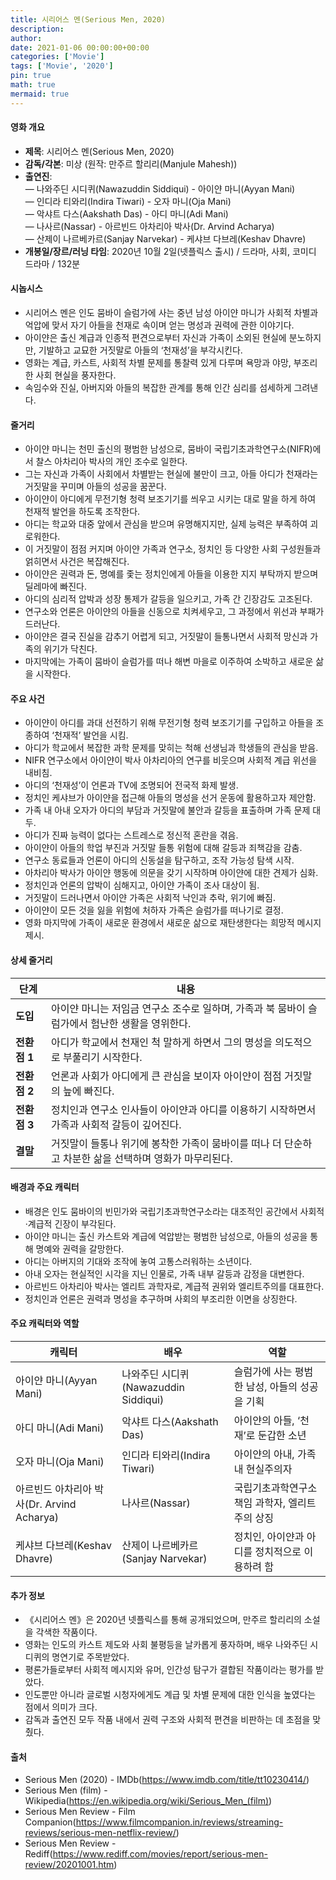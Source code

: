 ```yaml
---
title: 시리어스 멘(Serious Men, 2020)
description: 
author: 
date: 2021-01-06 00:00:00+00:00
categories: ['Movie']
tags: ['Movie', '2020']
pin: true
math: true
mermaid: true
---
```

#### 영화 개요

- **제목**: 시리어스 멘(Serious Men, 2020)  
- **감독/각본**: 미상 (원작: 만주르 할리리(Manjule Mahesh))  
- **출연진**:  
  — 나와주딘 시디퀴(Nawazuddin Siddiqui) - 아이얀 마니(Ayyan Mani)  
  — 인디라 티와리(Indira Tiwari) - 오자 마니(Oja Mani)  
  — 악샤트 다스(Aakshath Das) - 아디 마니(Adi Mani)  
  — 나사르(Nassar) - 아르빈드 아차리아 박사(Dr. Arvind Acharya)  
  — 산제이 나르베카르(Sanjay Narvekar) - 케샤브 다브레(Keshav Dhavre)  
- **개봉일/장르/러닝 타임**: 2020년 10월 2일(넷플릭스 출시) / 드라마, 사회, 코미디 드라마 / 132분  

#### 시놉시스

- 시리어스 멘은 인도 뭄바이 슬럼가에 사는 중년 남성 아이얀 마니가 사회적 차별과 억압에 맞서 자기 아들을 천재로 속이며 얻는 명성과 권력에 관한 이야기다.  
- 아이얀은 출신 계급과 인종적 편견으로부터 자신과 가족이 소외된 현실에 분노하지만, 기발하고 교묘한 거짓말로 아들의 ‘천재성’을 부각시킨다.  
- 영화는 계급, 카스트, 사회적 차별 문제를 통찰력 있게 다루며 욕망과 야망, 부조리한 사회 현실을 풍자한다.  
- 속임수와 진실, 아버지와 아들의 복잡한 관계를 통해 인간 심리를 섬세하게 그려낸다.  

#### 줄거리

- 아이얀 마니는 천민 출신의 평범한 남성으로, 뭄바이 국립기초과학연구소(NIFR)에서 찰스 아차리아 박사의 개인 조수로 일한다.  
- 그는 자신과 가족이 사회에서 차별받는 현실에 불만이 크고, 아들 아디가 천재라는 거짓말을 꾸미며 아들의 성공을 꿈꾼다.  
- 아이얀이 아디에게 무전기형 청력 보조기기를 씌우고 시키는 대로 말을 하게 하여 천재적 발언을 하도록 조작한다.  
- 아디는 학교와 대중 앞에서 관심을 받으며 유명해지지만, 실제 능력은 부족하여 괴로워한다.  
- 이 거짓말이 점점 커지며 아이얀 가족과 연구소, 정치인 등 다양한 사회 구성원들과 얽히면서 사건은 복잡해진다.  
- 아이얀은 권력과 돈, 명예를 좇는 정치인에게 아들을 이용한 지지 부탁까지 받으며 딜레마에 빠진다.  
- 아디의 심리적 압박과 성장 통제가 갈등을 일으키고, 가족 간 긴장감도 고조된다.  
- 연구소와 언론은 아이얀의 아들을 신동으로 치켜세우고, 그 과정에서 위선과 부패가 드러난다.  
- 아이얀은 결국 진실을 감추기 어렵게 되고, 거짓말이 들통나면서 사회적 망신과 가족의 위기가 닥친다.  
- 마지막에는 가족이 뭄바이 슬럼가를 떠나 해변 마을로 이주하여 소박하고 새로운 삶을 시작한다.  

#### 주요 사건

- 아이얀이 아디를 과대 선전하기 위해 무전기형 청력 보조기기를 구입하고 아들을 조종하여 ‘천재적’ 발언을 시킴.  
- 아디가 학교에서 복잡한 과학 문제를 맞히는 척해 선생님과 학생들의 관심을 받음.  
- NIFR 연구소에서 아이얀이 박사 아차리아의 연구를 비웃으며 사회적 계급 위선을 내비침.  
- 아디의 ‘천재성’이 언론과 TV에 조명되어 전국적 화제 발생.  
- 정치인 케샤브가 아이얀을 접근해 아들의 명성을 선거 운동에 활용하고자 제안함.  
- 가족 내 아내 오자가 아디의 부담과 거짓말에 불안과 갈등을 표출하며 가족 문제 대두.  
- 아디가 진짜 능력이 없다는 스트레스로 정신적 혼란을 겪음.  
- 아이얀이 아들의 학업 부진과 거짓말 들통 위험에 대해 갈등과 죄책감을 감춤.  
- 연구소 동료들과 언론이 아디의 신동설을 탐구하고, 조작 가능성 탐색 시작.  
- 아차리아 박사가 아이얀 행동에 의문을 갖기 시작하며 아이얀에 대한 견제가 심화.  
- 정치인과 언론의 압박이 심해지고, 아이얀 가족이 조사 대상이 됨.  
- 거짓말이 드러나면서 아이얀 가족은 사회적 낙인과 추락, 위기에 빠짐.  
- 아이얀이 모든 것을 잃을 위험에 처하자 가족은 슬럼가를 떠나기로 결정.  
- 영화 마지막에 가족이 새로운 환경에서 새로운 삶으로 재탄생한다는 희망적 메시지 제시.  

#### 상세 줄거리

| **단계**   | **내용**                                                                                  |
|------------|-------------------------------------------------------------------------------------------|
| **도입**   | 아이얀 마니는 저임금 연구소 조수로 일하며, 가족과 북 뭄바이 슬럼가에서 험난한 생활을 영위한다.  |
| **전환점 1** | 아디가 학교에서 천재인 척 말하게 하면서 그의 명성을 의도적으로 부풀리기 시작한다.              |
| **전환점 2** | 언론과 사회가 아디에게 큰 관심을 보이자 아이얀이 점점 거짓말의 늪에 빠진다.                   |
| **전환점 3** | 정치인과 연구소 인사들이 아이얀과 아디를 이용하기 시작하면서 가족과 사회적 갈등이 깊어진다.     |
| **결말**   | 거짓말이 들통나 위기에 봉착한 가족이 뭄바이를 떠나 더 단순하고 차분한 삶을 선택하며 영화가 마무리된다. |

#### 배경과 주요 캐릭터

- 배경은 인도 뭄바이의 빈민가와 국립기초과학연구소라는 대조적인 공간에서 사회적·계급적 긴장이 부각된다.  
- 아이얀 마니는 출신 카스트와 계급에 억압받는 평범한 남성으로, 아들의 성공을 통해 명예와 권력을 갈망한다.  
- 아디는 아버지의 기대와 조작에 놓여 고통스러워하는 소년이다.  
- 아내 오자는 현실적인 시각을 지닌 인물로, 가족 내부 갈등과 감정을 대변한다.  
- 아르빈드 아차리아 박사는 엘리트 과학자로, 계급적 권위와 엘리트주의를 대표한다.  
- 정치인과 언론은 권력과 명성을 추구하며 사회의 부조리한 이면을 상징한다.  

#### 주요 캐릭터와 역할

| **캐릭터**     | **배우**                | **역할**                                    |
|----------------|-------------------------|---------------------------------------------|
| 아이얀 마니(Ayyan Mani)   | 나와주딘 시디퀴(Nawazuddin Siddiqui)  | 슬럼가에 사는 평범한 남성, 아들의 성공을 기획   |
| 아디 마니(Adi Mani)      | 악샤트 다스(Aakshath Das)                 | 아이얀의 아들, ‘천재’로 둔갑한 소년              |
| 오자 마니(Oja Mani)      | 인디라 티와리(Indira Tiwari)               | 아이얀의 아내, 가족 내 현실주의자                |
| 아르빈드 아차리아 박사(Dr. Arvind Acharya) | 나사르(Nassar)                      | 국립기초과학연구소 책임 과학자, 엘리트주의 상징    |
| 케샤브 다브레(Keshav Dhavre) | 산제이 나르베카르(Sanjay Narvekar)         | 정치인, 아이얀과 아디를 정치적으로 이용하려 함     |

#### 추가 정보

- 《시리어스 멘》은 2020년 넷플릭스를 통해 공개되었으며, 만주르 할리리의 소설을 각색한 작품이다.  
- 영화는 인도의 카스트 제도와 사회 불평등을 날카롭게 풍자하며, 배우 나와주딘 시디퀴의 명연기로 주목받았다.  
- 평론가들로부터 사회적 메시지와 유머, 인간성 탐구가 결합된 작품이라는 평가를 받았다.  
- 인도뿐만 아니라 글로벌 시청자에게도 계급 및 차별 문제에 대한 인식을 높였다는 점에서 의미가 크다.  
- 감독과 출연진 모두 작품 내에서 권력 구조와 사회적 편견을 비판하는 데 초점을 맞췄다.  

#### 출처

- Serious Men (2020) - IMDb(https://www.imdb.com/title/tt10230414/)  
- Serious Men (film) - Wikipedia(https://en.wikipedia.org/wiki/Serious_Men_(film))  
- Serious Men Review - Film Companion(https://www.filmcompanion.in/reviews/streaming-reviews/serious-men-netflix-review/)  
- Serious Men Review - Rediff(https://www.rediff.com/movies/report/serious-men-review/20201001.htm)
